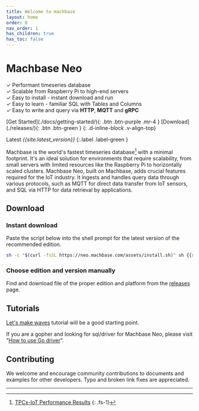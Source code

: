 ```yaml
---
title: Welcome to machbase
layout: home
order: 0
nav_order: 1
has_children: true
has_toc: false
---
```


# Machbase Neo

✓ Performant timeseries database <br/>
✓ Scalable from Raspberry Pi to high-end servers <br/>
✓ Easy to install - instant download and run <br/>
✓ Easy to learn - familiar SQL with Tables and Columns <br/>
✓ Easy to write and query via **HTTP**, **MQTT** and **gRPC** <br/>



<span class="fs-6">
[Get Started](./docs/getting-started/){: .btn .btn-purple .mr-4 } [Download](./releases/){: .btn .btn-green } 
</span>
{: .d-inline-block .v-align-top}

Latest *{{site.latest_version}}*
{:.label .label-green }

Machbase is the world's fastest timeseries database[^1] with a minimal footprint. It's an ideal solution for environments that require scalability, from small servers with limited resources like the Raspberry Pi to horizontally scaled clusters. Machbase Neo, built on Machbase, adds crucial features required for the IoT industry. It ingests and handles query data through various protocols, such as MQTT for direct data transfer from IoT sensors, and SQL via HTTP for data retrieval by applications.

## Download 

### Instant download

Paste the script below into the shell prompt for the latest version of the recommended edition.

```sh
sh -c "$(curl -fsSL https://neo.machbase.com/assets/install.sh)" sh {{site.latest_version}}
```

### Choose edition and version manually

Find and download file of the proper edition and platform from the [releases](./releases/) page.

## Tutorials

[Let's make waves](./docs/letsmakewaves/00.index.md) tutorial will be a good starting point.

If you are a gopher and looking for sql/driver for Machbase Neo, please visit "[How to use Go driver](./docs/tutorials/go-driver.md)".


## Contributing

We welcome and encourage community contributions to documents and examples for other developers. Typo and broken link fixes are appreciated.

--------------

[^1]: [TPCx-IoT Performance Results](https://www.tpc.org/tpcx-iot/results/tpcxiot_perf_results5.asp?version=2)
{: .fs-1}

